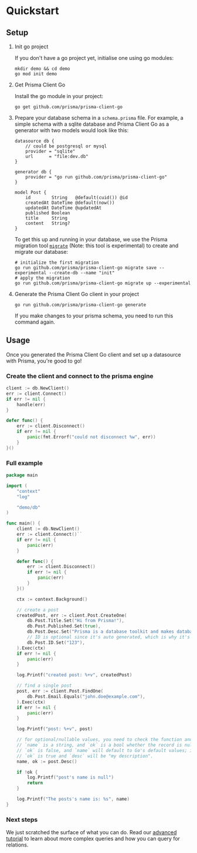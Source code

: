# Quickstart

## Setup

1) Init go project

    If you don't have a go project yet, initialise one using go modules:

    ```shell script
    mkdir demo && cd demo
    go mod init demo
    ```

2) Get Prisma Client Go

    Install the go module in your project:

    ```shell script
    go get github.com/prisma/prisma-client-go
    ```

3) Prepare your database schema in a `schema.prisma` file. For example, a simple schema with a sqlite database and Prisma Client Go as a generator with two models would look like this:

    ```prisma
    datasource db {
        // could be postgresql or mysql
        provider = "sqlite"
        url      = "file:dev.db"
    }

    generator db {
        provider = "go run github.com/prisma/prisma-client-go"
    }

    model Post {
        id        String   @default(cuid()) @id
        createdAt DateTime @default(now())
        updatedAt DateTime @updatedAt
        published Boolean
        title     String
        content   String?
    }
    ```

    To get this up and running in your database, we use the Prisma migration tool [`migrate`](https://github.com/prisma/migrate) (Note: this tool is experimental) to create and migrate our database:

    ```shell script
    # initialize the first migration
    go run github.com/prisma/prisma-client-go migrate save --experimental --create-db --name "init"
    # apply the migration
    go run github.com/prisma/prisma-client-go migrate up --experimental
    ```

4) Generate the Prisma Client Go client in your project

    ```shell script
    go run github.com/prisma/prisma-client-go generate
    ```

    If you make changes to your prisma schema, you need to run this command again.

## Usage

Once you generated the Prisma Client Go client and set up a datasource with Prisma, you're good to go!

### Create the client and connect to the prisma engine

```go
client := db.NewClient()
err := client.Connect()
if err != nil {
    handle(err)
}

defer func() {
    err := client.Disconnect()
    if err != nil {
        panic(fmt.Errorf("could not disconnect %w", err))
    }
}()
```

### Full example

```go
package main

import (
    "context"
    "log"

    "demo/db"
)

func main() {
    client := db.NewClient()
    err := client.Connect()``
    if err != nil {
        panic(err)
    }

    defer func() {
        err := client.Disconnect()
        if err != nil {
            panic(err)
        }
    }()

    ctx := context.Background()

    // create a post
    createdPost, err := client.Post.CreateOne(
        db.Post.Title.Set("Hi from Prisma!"),
        db.Post.Published.Set(true),
        db.Post.Desc.Set("Prisma is a database toolkit and makes databases easy."),
        // ID is optional since it's auto generated, which is why it's specified last.
        db.Post.ID.Set("123"),
    ).Exec(ctx)
    if err != nil {
        panic(err)
    }

    log.Printf("created post: %+v", createdPost)

    // find a single post
    post, err := client.Post.FindOne(
        db.Post.Email.Equals("john.doe@example.com"),
    ).Exec(ctx)
    if err != nil {
        panic(err)
    }

    log.Printf("post: %+v", post)

    // for optional/nullable values, you need to check the function and create two return values
    // `name` is a string, and `ok` is a bool whether the record is null or not. If it's null,
    // `ok` is false, and `name` will default to Go's default values; in this case an empty string (""). Otherwise,
    // `ok` is true and `desc` will be "my description".
    name, ok := post.Desc()

    if !ok {
        log.Printf("post's name is null")
        return
    }

    log.Printf("The posts's name is: %s", name)
}
```

### Next steps

We just scratched the surface of what you can do. Read our [advanced tutorial](./advanced.md) to
learn about more complex queries and how you can query for relations.
